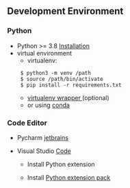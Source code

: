 ## Development Environment

### Python

 - Python >= 3.8 [Installation](https://docs.python-guide.org/starting/install3/linux/)
 - virtual environment
    - virtualenv:
    ```shell
     $ python3 -m venv /path
     $ source /path/bin/activate
     $ pip install -r requirements.txt
     ```
    - [virtualenv wrapper ](https://virtualenvwrapper.readthedocs.io/en/latest/install.html)(optional)
    - or using [conda](https://docs.conda.io/projects/conda/en/latest/user-guide/install/linux.html)
  
### Code Editor

- Pycharm [jetbrains](https://www.jetbrains.com/)
  
- Visual Studio [Code](https://code.visualstudio.com/download)
  - Install Python extension

  - Install [Python extension pack](https://marketplace.visualstudio.com/items?itemName=donjayamanne.python-extension-pack)



  
  

